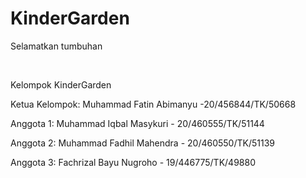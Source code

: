 # KinderGarden
Selamatkan tumbuhan

<br>

Kelompok KinderGarden


Ketua Kelompok: Muhammad Fatin Abimanyu -20/456844/TK/50668

Anggota 1: Muhammad Iqbal Masykuri - 20/460555/TK/51144

Anggota 2: Muhammad Fadhil Mahendra - 20/460550/TK/51139

Anggota 3: Fachrizal Bayu Nugroho - 19/446775/TK/49880
